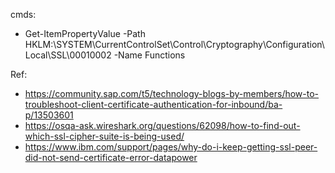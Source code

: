 cmds:
  -  Get-ItemPropertyValue -Path HKLM:\SYSTEM\CurrentControlSet\Control\Cryptography\Configuration\Local\SSL\00010002 -Name Functions

Ref: 
- https://community.sap.com/t5/technology-blogs-by-members/how-to-troubleshoot-client-certificate-authentication-for-inbound/ba-p/13503601
- https://osqa-ask.wireshark.org/questions/62098/how-to-find-out-which-ssl-cipher-suite-is-being-used/
- https://www.ibm.com/support/pages/why-do-i-keep-getting-ssl-peer-did-not-send-certificate-error-datapower
